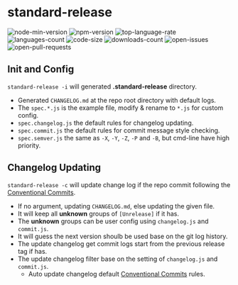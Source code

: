 # standard-release

![node-min-version](https://img.shields.io/node/v/v.svg)
![npm-version](https://img.shields.io/npm/v/@gkide/standard-release.svg)
![top-language-rate](https://img.shields.io/github/languages/top/gkide/standard-release.svg)
![languages-count](https://img.shields.io/github/languages/count/gkide/standard-release.svg)
![code-size](https://img.shields.io/github/languages/code-size/gkide/standard-release.svg)
![downloads-count](https://img.shields.io/github/downloads/gkide/standard-release/total.svg)
![open-issues](https://img.shields.io/github/issues/gkide/standard-release.svg)
![open-pull-requests](https://img.shields.io/github/issues-pr/gkide/standard-release.svg)

## Init and Config

`standard-release -i` will generated **.standard-release** directory.

- Generated `CHANGELOG.md` at the repo root directory with default logs.
- The `spec.*.js` is the example file, modify & rename to `*.js` for custom config.
- `spec.changelog.js` the default rules for changelog updating.
- `spec.commit.js` the default rules for commit message style checking.
- `spec.semver.js` the same as ``-X``, ``-Y``, ``-Z``, ``-P`` and ``-B``,
   but cmd-line have high priority.


## Changelog Updating

`standard-release -c` will update change log if the repo commit
following the [Conventional Commits](https://conventionalcommits.org).

- If no argument, updating `CHANGELOG.md`, else updating the given file.
- It will keep all **unknown** groups of `[Unrelease]` if it has.
- The **unknown** groups can be user config using `changelog.js` and `commit.js`.
- It will guess the next version shoulb be used base on the git log history.
- The update changelog get commit logs start from the previous release tag if has.
- The update changelog filter base on the setting of `changelog.js` and `commit.js`.
  * Auto update changelog default [Conventional Commits](https://github.com/gkide/githooks/blob/master/Conventional.md) rules.
